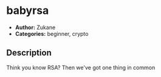 # babyrsa

- **Author:** Zukane
- **Categories:** beginner, crypto

## Description

Think you know RSA? Then we've got one thing in common